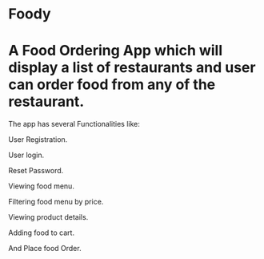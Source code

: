 # Foody
# A Food Ordering App which will display a list of restaurants and user can order food from any of the restaurant.

The app has several Functionalities like:

User Registration. 

User login.

Reset Password.

Viewing food menu. 

Filtering food menu by price.

Viewing product details.

Adding food to cart.

And Place food Order.
